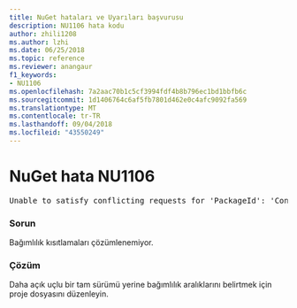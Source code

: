 ```yaml
---
title: NuGet hataları ve Uyarıları başvurusu
description: NU1106 hata kodu
author: zhili1208
ms.author: lzhi
ms.date: 06/25/2018
ms.topic: reference
ms.reviewer: anangaur
f1_keywords:
- NU1106
ms.openlocfilehash: 7a2aac70b1c5cf3994fdf4b8b796ec1bd1bbfb6c
ms.sourcegitcommit: 1d1406764c6af5fb7801d462e0c4afc9092fa569
ms.translationtype: MT
ms.contentlocale: tr-TR
ms.lasthandoff: 09/04/2018
ms.locfileid: "43550249"
---
```

# <a name="nuget-error-nu1106"></a>NuGet hata NU1106

<pre>Unable to satisfy conflicting requests for 'PackageId': 'Conflict path' Framework: 'Target graph'</pre>

### <a name="issue"></a>Sorun
Bağımlılık kısıtlamaları çözümlenemiyor.

### <a name="solution"></a>Çözüm
Daha açık uçlu bir tam sürümü yerine bağımlılık aralıklarını belirtmek için proje dosyasını düzenleyin.